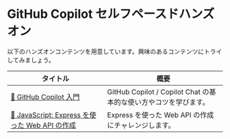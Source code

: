 # GitHub Copilot セルフペースドハンズオン

以下のハンズオンコンテンツを用意しています。興味のあるコンテンツにトライしてみましょう。


タイトル | 概要
--- | ---
[🧪 GitHub Copilot 入門](./fundamentals.md) | GitHub Copilot / Copilot Chat の基本的な使い方やコツを学びます。
[🧪 JavaScript: Express を使った Web API の作成](create-web-api.md) | Express を使った Web API の作成にチャレンジします。
